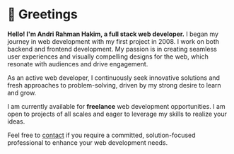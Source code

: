 # 🗿 Greetings

**Hello! I'm Andri Rahman Hakim, a full stack web developer.** I began my journey in web development with my first project in 2008. I work on both backend and frontend development. My passion is in creating seamless user experiences and visually compelling designs for the web, which resonate with audiences and drive engagement.

As an active web developer, I continuously seek innovative solutions and fresh approaches to problem-solving, driven by my strong desire to learn and grow. 

I am currently available for **freelance** web development opportunities. I am open to projects of all scales and eager to leverage my skills to realize your ideas. 

Feel free to [contact](/contact) if you require a committed, solution-focused professional to enhance your web development needs.